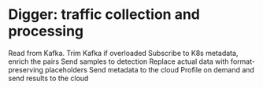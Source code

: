 # Digger: traffic collection and processing

Read from Kafka. Trim Kafka if overloaded
Subscribe to K8s metadata, enrich the pairs
Send samples to detection
Replace actual data with format-preserving placeholders
Send metadata to the cloud
Profile on demand and send results to the cloud
